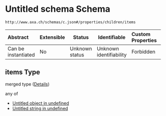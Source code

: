 # Untitled schema Schema

```txt
http://www.axa.ch/schemas/c.json#/properties/children/items
```




| Abstract            | Extensible | Status         | Identifiable            | Custom Properties | Additional Properties | Access Restrictions | Defined In                                |
| :------------------ | ---------- | -------------- | ----------------------- | :---------------- | --------------------- | ------------------- | ----------------------------------------- |
| Can be instantiated | No         | Unknown status | Unknown identifiability | Forbidden         | Allowed               | none                | [c.json\*](c.json "open original schema") |

## items Type

merged type ([Details](a-properties-children-items-anyof-1-properties-children-items.md))

any of

-   [Untitled object in undefined](a-properties-children-items-anyof-1-properties-children-items-anyof-0.md "check type definition")
-   [Untitled string in undefined](a-properties-children-items-anyof-0.md "check type definition")
